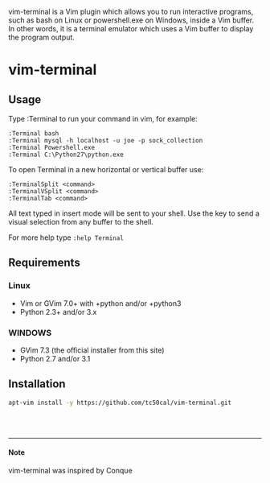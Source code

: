 
vim-terminal is a Vim plugin which allows you to run interactive programs, such as bash on Linux or powershell.exe on Windows, inside a Vim buffer. In other words, it is a terminal emulator which uses a Vim buffer to display the program output. 

# vim-terminal

## Usage

Type :Terminal <command> to run your command in vim, for example:
```vim
:Terminal bash
:Terminal mysql -h localhost -u joe -p sock_collection
:Terminal Powershell.exe
:Terminal C:\Python27\python.exe
```

To open Terminal in a new horizontal or vertical buffer use:
```vim
:TerminalSplit <command>
:TerminalVSplit <command>
:TerminalTab <command>
```
All text typed in insert mode will be sent to your shell. Use the <F9> key to send a visual selection from any buffer to the shell.

For more help type `:help Terminal`

 
## Requirements

### Linux

   * Vim or GVim 7.0+ with +python and/or +python3 
   * Python 2.3+ and/or 3.x 

### WINDOWS

   * GVim 7.3 (the official installer from this site) 
   * Python 2.7 and/or 3.1 

## Installation
```bash
apt-vim install -y https://github.com/tc50cal/vim-terminal.git
```
<br>
<br>

----
#### Note
vim-terminal was inspired by Conque

